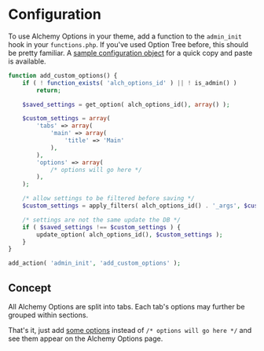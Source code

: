 # Configuration

To use Alchemy Options in your theme, add a function to the `admin_init` hook in your `functions.php`. If you've used Option Tree before, this should be pretty familiar. A [sample configuration object](Sample.md) for a quick copy and paste is available.

```php
function add_custom_options() {
    if ( ! function_exists( 'alch_options_id' ) || ! is_admin() )
        return;

    $saved_settings = get_option( alch_options_id(), array() );

    $custom_settings = array(
        'tabs' => array(
            'main' => array(
                'title' => 'Main'
            ),
        ),
        'options' => array(
            /* options will go here */
        ),
    );

    /* allow settings to be filtered before saving */
    $custom_settings = apply_filters( alch_options_id() . '_args', $custom_settings );

    /* settings are not the same update the DB */
    if ( $saved_settings !== $custom_settings ) {
        update_option( alch_options_id(), $custom_settings );
    }
}

add_action( 'admin_init', 'add_custom_options' );
```

## Concept

All Alchemy Options are split into tabs. Each tab's options may further be grouped within sections.

That's it, just add [some options](fields/README.md) instead of `/* options will go here */` and see them appear on the Alchemy Options page.